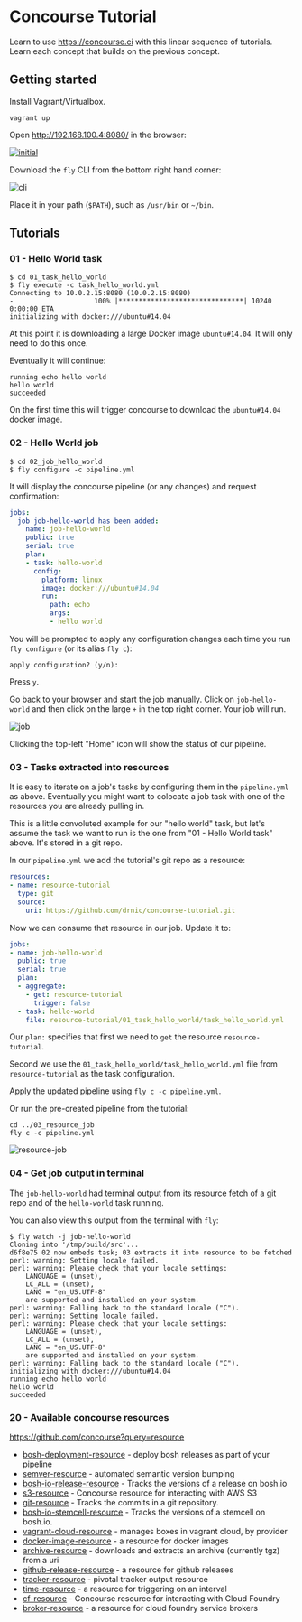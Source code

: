 Concourse Tutorial
==================

Learn to use https://concourse.ci with this linear sequence of tutorials. Learn each concept that builds on the previous concept.

Getting started
---------------

Install Vagrant/Virtualbox.

```
vagrant up
```

Open http://192.168.100.4:8080/ in the browser:

[![initial](http://cl.ly/image/221Y1F3V2s0e/concourse_initial.png)](http://192.168.100.4:8080/)

Download the `fly` CLI from the bottom right hand corner:

![cli](http://cl.ly/image/1r462S1m1j1H/fly_cli.png)

Place it in your path (`$PATH`), such as `/usr/bin` or `~/bin`.

Tutorials
---------

### 01 - Hello World task

```
$ cd 01_task_hello_world
$ fly execute -c task_hello_world.yml
Connecting to 10.0.2.15:8080 (10.0.2.15:8080)
-                    100% |*******************************| 10240   0:00:00 ETA
initializing with docker:///ubuntu#14.04
```

At this point it is downloading a large Docker image `ubuntu#14.04`. It will only need to do this once.

Eventually it will continue:

```
running echo hello world
hello world
succeeded
```

On the first time this will trigger concourse to download the `ubuntu#14.04` docker image.

### 02 - Hello World job

```
$ cd 02_job_hello_world
$ fly configure -c pipeline.yml
```

It will display the concourse pipeline (or any changes) and request confirmation:

```yaml
jobs:
  job job-hello-world has been added:
    name: job-hello-world
    public: true
    serial: true
    plan:
    - task: hello-world
      config:
        platform: linux
        image: docker:///ubuntu#14.04
        run:
          path: echo
          args:
          - hello world
```

You will be prompted to apply any configuration changes each time you run `fly configure` (or its alias `fly c`\):

```
apply configuration? (y/n):
```

Press `y`.

Go back to your browser and start the job manually. Click on `job-hello-world` and then click on the large `+` in the top right corner. Your job will run.

![job](http://cl.ly/image/3i2e0k0v3O2l/02-job-hello-world.gif)

Clicking the top-left "Home" icon will show the status of our pipeline.

### 03 - Tasks extracted into resources

It is easy to iterate on a job's tasks by configuring them in the `pipeline.yml` as above. Eventually you might want to colocate a job task with one of the resources you are already pulling in.

This is a little convoluted example for our "hello world" task, but let's assume the task we want to run is the one from "01 - Hello World task" above. It's stored in a git repo.

In our `pipeline.yml` we add the tutorial's git repo as a resource:

```yaml
resources:
- name: resource-tutorial
  type: git
  source:
    uri: https://github.com/drnic/concourse-tutorial.git
```

Now we can consume that resource in our job. Update it to:

```yaml
jobs:
- name: job-hello-world
  public: true
  serial: true
  plan:
  - aggregate:
    - get: resource-tutorial
      trigger: false
  - task: hello-world
    file: resource-tutorial/01_task_hello_world/task_hello_world.yml
```

Our `plan:` specifies that first we need to `get` the resource `resource-tutorial`.

Second we use the `01_task_hello_world/task_hello_world.yml` file from `resource-tutorial` as the task configuration.

Apply the updated pipeline using `fly c -c pipeline.yml`.

Or run the pre-created pipeline from the tutorial:

```
cd ../03_resource_job
fly c -c pipeline.yml
```

![resource-job](http://cl.ly/image/271z3T322l25/03-resource-job.gif)

### 04 - Get job output in terminal

The `job-hello-world` had terminal output from its resource fetch of a git repo and of the `hello-world` task running.

You can also view this output from the terminal with `fly`:

```
$ fly watch -j job-hello-world
Cloning into '/tmp/build/src'...
d6f8e75 02 now embeds task; 03 extracts it into resource to be fetched
perl: warning: Setting locale failed.
perl: warning: Please check that your locale settings:
	LANGUAGE = (unset),
	LC_ALL = (unset),
	LANG = "en_US.UTF-8"
    are supported and installed on your system.
perl: warning: Falling back to the standard locale ("C").
perl: warning: Setting locale failed.
perl: warning: Please check that your locale settings:
	LANGUAGE = (unset),
	LC_ALL = (unset),
	LANG = "en_US.UTF-8"
    are supported and installed on your system.
perl: warning: Falling back to the standard locale ("C").
initializing with docker:///ubuntu#14.04
running echo hello world
hello world
succeeded
```

### 20 - Available concourse resources

https://github.com/concourse?query=resource

-	[bosh-deployment-resource](https://github.com/concourse/bosh-deployment-resource) - deploy bosh releases as part of your pipeline
-	[semver-resource](https://github.com/concourse/semver-resource) - automated semantic version bumping
-	[bosh-io-release-resource](https://github.com/concourse/bosh-io-release-resource) - Tracks the versions of a release on bosh.io
-	[s3-resource](https://github.com/concourse/s3-resource) - Concourse resource for interacting with AWS S3
-	[git-resource](https://github.com/concourse/git-resource) - Tracks the commits in a git repository.
-	[bosh-io-stemcell-resource](https://github.com/concourse/bosh-io-stemcell-resource) - Tracks the versions of a stemcell on bosh.io.
-	[vagrant-cloud-resource](https://github.com/concourse/vagrant-cloud-resource) - manages boxes in vagrant cloud, by provider
-	[docker-image-resource](https://github.com/concourse/docker-image-resource) - a resource for docker images
-	[archive-resource](https://github.com/concourse/archive-resource) - downloads and extracts an archive (currently tgz) from a uri
-	[github-release-resource](https://github.com/concourse/github-release-resource) - a resource for github releases
-	[tracker-resource](https://github.com/concourse/tracker-resource) - pivotal tracker output resource
-	[time-resource](https://github.com/concourse/time-resource) - a resource for triggering on an interval
-	[cf-resource](https://github.com/concourse/cf-resource) - Concourse resource for interacting with Cloud Foundry
-	[broker-resource](https://github.com/concourse/broker-resource) - a resource for cloud foundry service brokers

